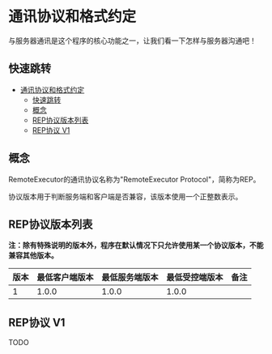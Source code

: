# 通讯协议和格式约定

与服务器通讯是这个程序的核心功能之一，让我们看一下怎样与服务器沟通吧！

## 快速跳转

- [通讯协议和格式约定](#通讯协议和格式约定)
  - [快速跳转](#快速跳转)
  - [概念](#概念)
  - [REP协议版本列表](#rep协议版本列表)
  - [REP协议 V1](#rep协议-v1)

## 概念

RemoteExecutor的通讯协议名称为"RemoteExecutor Protocol"，简称为REP。

协议版本用于判断服务端和客户端是否兼容，该版本使用一个正整数表示。

## REP协议版本列表

**注：除有特殊说明的版本外，程序在默认情况下只允许使用某一个协议版本，不能兼容其他版本。**

|版本   |最低客户端版本|最低服务端版本|最低受控端版本|备注                     |
|-------|--------------|-------------|--------------|------------------------|
|1      |1.0.0         |1.0.0        |1.0.0         | |

## REP协议 V1

TODO
